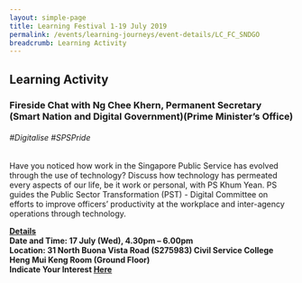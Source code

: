 ```yaml
---
layout: simple-page
title: Learning Festival 1-19 July 2019
permalink: /events/learning-journeys/event-details/LC_FC_SNDGO
breadcrumb: Learning Activity
---
```


## Learning Activity
### Fireside Chat with Ng Chee Khern, Permanent Secretary (Smart Nation and Digital Government)(Prime Minister’s Office) 

###### _#Digitalise #SPSPride_

Have you noticed how work in the Singapore Public Service has evolved through the use of technology? Discuss how technology has permeated every aspects of our life, be it work or personal, with PS Khum Yean. PS guides the Public Sector Transformation (PST) - Digital Committee on efforts to improve officers’ productivity at the workplace and inter-agency operations through technology.

<b><u>Details</u><br>
**Date and Time: 17 July (Wed), 4.30pm – 6.00pm** <br>
**Location: 31 North Buona Vista Road (S275983) Civil Service College <br> Heng Mui Keng Room (Ground Floor)** <br>
**Indicate Your Interest [Here](https://www.eventbrite.sg/e/psw-2019-fireside-chat-series-chat-with-ng-chee-khern-permanent-secretary-smart-nation-and-digital-tickets-62247601251)** 
